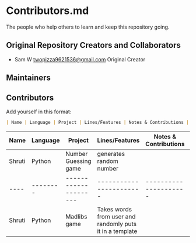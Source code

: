 # Contributors.md

The people who help others to learn and keep this repository going.

## Original Repository Creators and Collaborators

- Sam W twopizza9621536@gmail.com Original Creator

## Maintainers

## Contributors

Add yourself in this format:

```markdown
| Name | Language | Project | Lines/Features | Notes & Contributions | License |
```

| Name | Language |       Project        |      Lines/Features     | Notes & Contributions | License |
| ---- | -------- | ---------------------| ----------------------- | --------------------- | ------- |
|Shruti|  Python  | Number Guessing game | generates random number |
| ---- | -------- | ---------------------| ----------------------- | --------------------- | ------- |
|Shruti|  Python  | Madlibs game         | Takes words from user and randomly puts it in a template |
